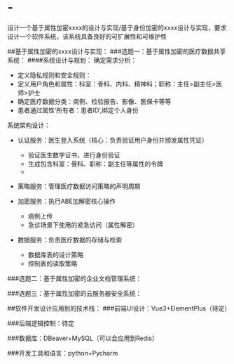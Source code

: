 # -
设计一个基于属性加密xxxx的设计与实现/基于身份加密的xxxx设计与实现，要求设计一个软件系统，该系统具备良好的可扩展性和可维护性

##基于属性加密的xxxx设计与实现：
###选题一：基于属性加密的医疗数据共享系统：
####系统设计与规划：
确定需求分析：
* 定义隐私规则和安全规则：
* 定义用户角色和属性：科室：骨科、内科、精神科；职称：主任>副主任>医师>护士
* 确定医疗数据分类：病例、检验报告、影像、医保卡等等
* 患者通过属性‘所有者：患者ID’,绑定个人身份

系统架构设计：
* 认证服务：医生登入系统（核心：负责验证用户身份并颁发属性凭证）
  * 验证医生数字证书，进行身份验证
  * 生成包含科室：骨科、职称：副主任等属性的令牌
  * 
* 策略服务：管理医疗数据访问策略的声明周期
  
* 加密服务：执行ABE加解密核心操作
  * 病例上传
  * 急诊场景下使用的紧急访问（属性解密）
    
* 数据服务：负责医疗数据的存储与检索
  * 数据库表的设计策略
  * 控制表的读取策略
  
###选题二：基于属性加密的企业文档管理系统：


###选题三：基于属性加密的云服务器安全系统：

##软件开发设计应用到的技术栈：
###前端UI设计：Vue3+ElementPlus（待定）

###后端逻辑控制：待定

###数据库：DBeaver+MySQL（可以会应用到Redis）

###开发工具和语言：python+Pycharm
